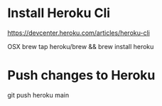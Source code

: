 # Install Heroku Cli
https://devcenter.heroku.com/articles/heroku-cli

OSX
brew tap heroku/brew && brew install heroku

# Push changes to Heroku
git push heroku main